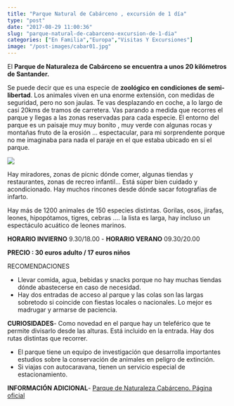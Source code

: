 ```yaml
---
title: "Parque Natural de Cabárceno , excursión de 1 día"
type: "post"
date: "2017-08-29 11:00:36"
slug: "parque-natural-de-cabarceno-excursion-de-1-dia"
categories: ["En Familia","Europa","Visitas Y Excursiones"]
image: "/post-images/cabar01.jpg"
---
```


El **Parque de Naturaleza de Cabárceno se encuentra a unos 20 kilómetros de Santander.**  
  
Se puede decir que es una especie de **zoológico en condiciones de semi-libertad**. Los animales viven en una enorme extensión, con medidas de seguridad, pero no son jaulas. Te vas desplazando en coche, a lo largo de casi 20kms de tramos de carretera. Vas parando a medida que recorres el parque y llegas a las zonas reservadas para cada especie. El entorno del parque es un paisaje muy muy bonito , muy verde con algunas rocas y montañas fruto de la erosión ... espectacular, para mi sorprendente porque no me imaginaba para nada el paraje en el que estaba ubicado en sí el parque.  
  
![](/post-images/cabar01.jpg)  
  
Hay miradores, zonas de picnic dónde comer, algunas tiendas y restaurantes, zonas de recreo infantil... Está súper bien cuidado y acondicionado. Hay muchos rincones desde dónde sacar fotografías de infarto.  
  
Hay más de 1200 animales de 150 especies distintas. Gorilas, osos, jirafas, leones, hipopótamos, tigres, cebras .... la lista es larga, hay incluso un espectáculo acuático de leones marinos.  
  
**HORARIO INVIERNO** 9.30/18.00 - **HORARIO VERANO** 09.30/20.00  
  
**PRECIO : 30 euros adulto / 17 euros niños**  
  
RECOMENDACIONES

- Llevar comida, agua, bebidas y snacks porque no hay muchas tiendas dónde abastecerse en caso de necesidad.
- Hay dos entradas de acceso al parque y las colas son las largas sobretodo si coincide con fiestas locales o nacionales. Lo mejor es madrugar y armarse de paciencia.

**CURIOSIDADES**- Como novedad en el parque hay un teleférico que te permite divisarlo desde las alturas. Está incluido en la entrada. Hay dos rutas distintas que recorrer.
- El parque tiene un equipo de investigación que desarrolla importantes estudios sobre la conservación de animales en peligro de extinción.
- Si viajas con autocaravana, tienen un servicio especial de estacionamiento.

**INFORMACIÓN ADICIONAL**- [Parque de Naturaleza Cabárceno. Página oficial](http://parquedecabarceno.com/info/informacion-del-parque#.WaPvQChJY2w)